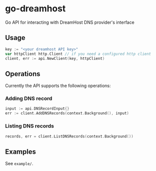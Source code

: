 # go-dreamhost

Go API for interacting with DreamHost DNS provider's interface

## Usage

```go
key := "<your dreamhost API key>"
var httpClient http.Client // if you need a configured http client
client, err := api.NewClient(key, httpClient)
```

## Operations

Currently the API supports the following operations:

### Adding DNS record

```go
input := api.DNSRecordInput{}
err := client.AddDNSRecords(context.Background(), input)
```

### Listing DNS records

```go
records, err = client.ListDNSRecords(context.Background())
```

## Examples

See `example/`.
